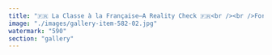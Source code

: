 ```yaml
---
title: "🇫🇷 La Classe à la Française—A Reality Check 🇫🇷<br /><br />For centuries, elegance, refinement, and sophistication defined the French ideal. Grace in motion, intellect in action.<br /><br />But today, the mirror shatters. The illusion fades. What remains? A raw, unfiltered truth—one that demands reflection.<br /><br />This is not just aesthetics. This is a moment of realization, a shift in perception, a wake-up call.<br /><br />The world is watching. The question is—will it understand?<br /><br /><br />#LaClasse <br />#FrenchElegance <br />#AestheticAwakening <br />#PerceptionShift<br /><br />cc Anne Hidalgo Marine Tondelier Gabriel Attal France Inter CNEWS"
image: "./images/gallery-item-582-02.jpg"
watermark: "590"
section: "gallery"
---
```

